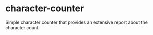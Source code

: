 # character-counter
Simple character counter that provides an extensive report about the character count.
